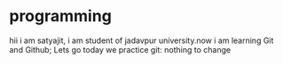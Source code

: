 # programming
hii i am satyajit, i am student of jadavpur university.now i am learning
Git and Github;
Lets go
today we practice git:
nothing to change
